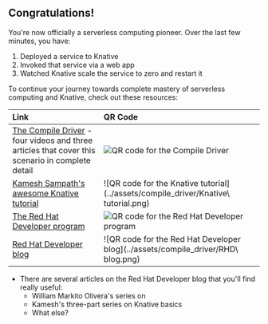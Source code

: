 ## Congratulations! 

You're now officially a serverless computing pioneer. Over the last few minutes, you have: 

1. Deployed a service to Knative
1. Invoked that service via a web app
1. Watched Knative scale the service to zero and restart it

To continue your journey towards complete mastery of serverless computing and Knative, check out these resources: 

| Link | QR Code |
| :---         | :---    |
| [The Compile Driver](https://developers.redhat.com/coderland/serverless/) - four videos and three articles that cover this scenario in complete detail | ![QR code for the Compile Driver](../assets/compile_driver/Coderland.png) |
| [Kamesh Sampath's awesome Knative tutorial](https://bit.ly/knative-tutorial) | ![QR code for the Knative tutorial](../assets/compile_driver/Knative\ tutorial.png) |
| [The Red Hat Developer program](https://developers.redhat.com/) | ![QR code for the Red Hat Developer program](../assets/compile_driver/RHD.png) |
| [Red Hat Developer blog](https://developers.redhat.com/blog/) | ![QR code for the Red Hat Developer blog](../assets/compile_driver/RHD\ blog.png) |

* There are several articles on the Red Hat Developer blog that you'll find really useful: 
  * William Markito Olivera's series on 
  * Kamesh's three-part series on Knative basics
  * What else?

